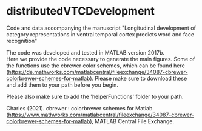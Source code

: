 # distributedVTCDevelopment
Code and data accompanying the manuscript "Longitudinal development of category representations in ventral temporal cortex predicts word and face recognition" 


The code was developed and tested in MATLAB version 2017b.  
Here we provide the code necessary to generate the main figures. Some of the functions use the cbrewer color schemes, which can be found here (https://de.mathworks.com/matlabcentral/fileexchange/34087-cbrewer-colorbrewer-schemes-for-matlab). Please make sure to download these and add them to your path before you begin.

Please also make sure to add the 'helperFunctions' folder to your path.


Charles (2021). cbrewer : colorbrewer schemes for Matlab (https://www.mathworks.com/matlabcentral/fileexchange/34087-cbrewer-colorbrewer-schemes-for-matlab), MATLAB Central File Exchange. 
